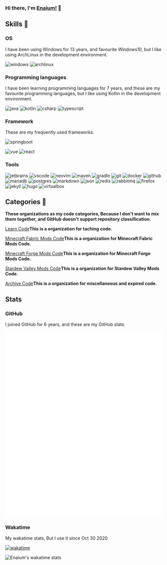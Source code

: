 ### Hi there, I'm [Enaium!](https://www.enaium.cn) 👋

## Skills 🚀

### OS

I have been using Windows for 13 years, and favourite Windows10, but I like using ArchLinux in the development environment.

![windows](https://img.shields.io/badge/-Windows10-red?style=flat-square&logo=windows10&logoColor=white)
![archlinux](https://img.shields.io/badge/-ArchLinux-red?style=flat-square&logo=archlinux&logoColor=white)

### Programming languages

I have been learning programming languages for 7 years, and these are my favourite programming languages, but I like using Kotlin in the development environment.

![java](https://img.shields.io/badge/-Java-blue?style=flat-square&logo=OpenJDK&logoColor=white)
![kotlin](https://img.shields.io/badge/-Kotlin-blue?style=flat-square&logo=kotlin&logoColor=white)
![csharp](https://img.shields.io/badge/-C%23-blue?style=flat-square&logo=c&logoColor=blue&logoColor=white)
![typescript](https://img.shields.io/badge/-TypeScript-blue?style=flat-square&logo=typescript&logoColor=white)

### Framework

These are my frequently used frameworks.

![springboot](https://img.shields.io/badge/-SpringBoot-green?style=flat-square&logo=springboot&logoColor=white)

![vue](https://img.shields.io/badge/-Vue-green?style=flat-square&logo=vue.js&logoColor=white)
![react](https://img.shields.io/badge/-React-green?style=flat-square&logo=react&logoColor=white)

### Tools

![jetbrains](https://img.shields.io/badge/-JetBrains-black?style=flat-square&logo=jetbrains&logoColor=white)
![vscode](https://img.shields.io/badge/-Visual_Studio_Code-black?style=flat-square&logo=visualstudiocode&logoColor=white)
![neovim](https://img.shields.io/badge/-NeoVim-black?style=flat-square&logo=neovim&logoColor=white)
![maven](https://img.shields.io/badge/-Maven-black?style=flat-square&logo=apache-maven&logoColor=white)
![gradle](https://img.shields.io/badge/-Gradle-black?style=flat-square&logo=gradle&logoColor=white)
![git](https://img.shields.io/badge/-Git-black?style=flat-square&logo=git&logoColor=white)
![docker](https://img.shields.io/badge/-Docker-black?style=flat-square&logo=docker&logoColor=white)
![github](https://img.shields.io/badge/Github-black?style=flat-square&logo=github&logoColor=white)
![mariadb](https://img.shields.io/badge/-MariaDB-black?style=flat-square&logo=mariadb&logoColor=white)
![postgres](https://img.shields.io/badge/-PostgreSQL-black?style=flat-square&logo=postgresql&logoColor=white)
![markdown](https://img.shields.io/badge/-Markdown-black?style=flat-square&logo=markdown&logoColor=white)
![json](https://img.shields.io/badge/-JSON-black?style=flat-square&logo=json&logoColor=white)
![redis](https://img.shields.io/badge/-Redis-black?style=flat-square&logo=redis&logoColor=white)
![rabbitmq](https://img.shields.io/badge/-RabbitMQ-black?style=flat-square&logo=rabbitmq&logoColor=white)
![firefox](https://img.shields.io/badge/-FireFox-black?style=flat-square&logo=firefox&logoColor=white)
![jekyll](https://img.shields.io/badge/-Jekyll-black?style=flat-square&logo=jekyll&logoColor=white)
![hugo](https://img.shields.io/badge/-HUGO-black?style=flat-square&logo=hugo&logoColor=white)
![virtualbox](https://img.shields.io/badge/-Virtual_Box-black?style=flat-square&logo=virtualbox&logoColor=white)

## Categories 🎨

**These organizations as my code categories, Because I don't want to mix them together, and GitHub doesn't support repository classification.**

[Learn Code](https://github.com/Enaium-Learn)**This is a organization for taching code.**

[Minecraft Fabric Mods Code](https://github.com/Enaium-FabricMC)**This is a organization for Minecraft Fabric Mods Code.**

[Minecraft Forge Mods Code](https://github.com/Enaium-ForgeMC)**This is a organization for Minecraft Forge Mods Code.**

[Stardew Valley Mods Code](https://github.com/Enaium-StardewValleyMods)**This is a organization for Stardew Valley Mods Code.**

[Archive Code](https://github.com/Enaium-Archive)**This is a organization for miscellaneous and expired code.**

## Stats

### GitHub

I joined GitHub for 6 years, and these are my GitHub stats.

![](https://raw.githubusercontent.com/Enaium/Enaium/master/generated/overview.svg)
![](https://raw.githubusercontent.com/Enaium/Enaium/master/generated/languages.svg)

### Wakatime

My wakatime stats, But I use it since Oct 30 2020

[![wakatime](https://wakatime.com/badge/user/fe319486-f277-4f0b-8ab5-0d36b7f066ea.svg?style=for-the-badge)](https://wakatime.com/@fe319486-f277-4f0b-8ab5-0d36b7f066ea) 

![Enaium's wakatime stats](https://github-readme-stats.vercel.app/api/wakatime?username=Enaium&range=all_time&layout=compact)
